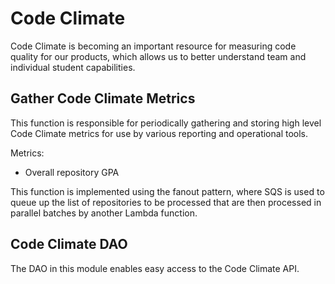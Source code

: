 # Code Climate

Code Climate is becoming an important resource for measuring code quality for our products, which allows us to better understand team and individual student capabilities.

## Gather Code Climate Metrics

This function is responsible for periodically gathering and storing high level Code Climate metrics for use by various reporting and operational tools.

Metrics:

- Overall repository GPA

This function is implemented using the fanout pattern, where SQS is used to queue up the list of repositories to be processed that are then processed in parallel batches by another Lambda function.

## Code Climate DAO

The DAO in this module enables easy access to the Code Climate API.
